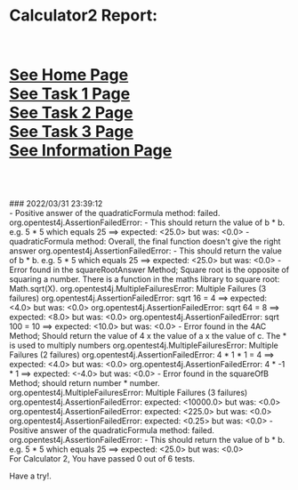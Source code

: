 # Calculator2 Report: 
 <br/>[See Home Page ](/README.md)
 <br/>[See Task 1 Page ](/Task1.md)
 <br/>[See Task 2 Page ](/Task2.md)
 <br/>[See Task 3 Page ](/Task3.md)
 <br/>[See Information Page ](/Info.md)
 <br/><br> 
==================
<br>
### 2022/03/31 23:39:12 
 <br>
 - Positive answer of the quadraticFormula method: failed. 
org.opentest4j.AssertionFailedError:  - This should return the value of b * b. e.g. 5 * 5 which equals 25 ==> expected: <25.0> but was: <0.0>
 - quadraticFormula method: Overall, the final function doesn't give the right answer 
org.opentest4j.AssertionFailedError:  - This should return the value of b * b. e.g. 5 * 5 which equals 25 ==> expected: <25.0> but was: <0.0>
 - Error found in the squareRootAnswer Method; Square root is the opposite of squaring a number. There is a function in the maths library to square root: Math.sqrt(X).
org.opentest4j.MultipleFailuresError: Multiple Failures (3 failures)
	org.opentest4j.AssertionFailedError: sqrt 16 = 4 ==> expected: <4.0> but was: <0.0>
	org.opentest4j.AssertionFailedError: sqrt 64 = 8 ==> expected: <8.0> but was: <0.0>
	org.opentest4j.AssertionFailedError: sqrt 100 = 10 ==> expected: <10.0> but was: <0.0>
 - Error found in the 4AC Method; Should return the value of 4 x the value of a x the value of c. The * is used to multiply numbers
org.opentest4j.MultipleFailuresError: Multiple Failures (2 failures)
	org.opentest4j.AssertionFailedError:  4 * 1 * 1 = 4 ==> expected: <4.0> but was: <0.0>
	org.opentest4j.AssertionFailedError: 4 * -1 * 1 ==> expected: <-4.0> but was: <0.0>
 - Error found in the squareOfB Method;  should return number * number.
org.opentest4j.MultipleFailuresError: Multiple Failures (3 failures)
	org.opentest4j.AssertionFailedError: expected: <10000.0> but was: <0.0>
	org.opentest4j.AssertionFailedError: expected: <225.0> but was: <0.0>
	org.opentest4j.AssertionFailedError: expected: <0.25> but was: <0.0>
 - Positive answer of the quadraticFormula method: failed. 
org.opentest4j.AssertionFailedError:  - This should return the value of b * b. e.g. 5 * 5 which equals 25 ==> expected: <25.0> but was: <0.0>

 <br>
For Calculator 2, You have passed 0 out of 6 tests. 
 <br>

Have a try!.
 <br>
